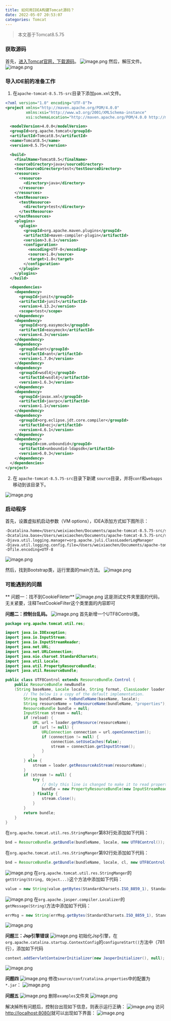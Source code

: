 ```yaml
---
title: 如何用IDEA构建Tomcat源码？
date: 2022-05-07 20:53:07
categories: Tomcat
---
```


> 本文基于Tomcat8.5.75

### 获取源码
首先，[进入Tomcat官网，下载源码](https://tomcat.apache.org/download-80.cgi?spm=a2c6h.12873639.0.0.4d642b881C9FTC&file=download-80.cgi)。
![image.png](https://cdn.nlark.com/yuque/0/2022/png/1008459/1644751817006-ee8459e4-f30d-4a96-9bc8-ad9b8d2d0342.png#clientId=u2dba5ab7-e5ec-4&crop=0&crop=0&crop=1&crop=1&from=paste&height=551&id=u7d0b0559&margin=%5Bobject%20Object%5D&name=image.png&originHeight=1102&originWidth=1342&originalType=binary&ratio=1&rotation=0&showTitle=false&size=186777&status=done&style=none&taskId=ud7cd1e6c-fd15-48a4-ad5e-ec5adbfb27b&title=&width=671)
然后，解压文件。
![image.png](https://cdn.nlark.com/yuque/0/2022/png/1008459/1644752365250-98695adc-a04a-49a1-93d3-15781e7812aa.png#clientId=u69e1d5b5-ba6b-4&crop=0&crop=0&crop=1&crop=1&from=paste&height=500&id=ua3a23b49&margin=%5Bobject%20Object%5D&name=image.png&originHeight=1000&originWidth=1884&originalType=binary&ratio=1&rotation=0&showTitle=false&size=326047&status=done&style=none&taskId=ud8ec4379-1702-44d2-bdf9-206a609d551&title=&width=942)

### 导入IDE前的准备工作

1. 在`apache-tomcat-8.5.75-src`目录下添加`pom.xml`文件。
```xml
<?xml version="1.0" encoding="UTF-8"?>
<project xmlns="http://maven.apache.org/POM/4.0.0"
         xmlns:xsi="http://www.w3.org/2001/XMLSchema-instance"
         xsi:schemaLocation="http://maven.apache.org/POM/4.0.0 http://maven.apache.org/xsd/maven-4.0.0.xsd">

  <modelVersion>4.0.0</modelVersion>
  <groupId>org.apache.tomcat</groupId>
  <artifactId>Tomcat8.5</artifactId>
  <name>Tomcat8.5</name>
  <version>8.5.75</version>

  <build>
    <finalName>Tomcat8.5</finalName>
    <sourceDirectory>java</sourceDirectory>
    <testSourceDirectory>test</testSourceDirectory>
    <resources>
      <resource>
        <directory>java</directory>
      </resource>
    </resources>
    <testResources>
      <testResource>
        <directory>test</directory>
      </testResource>
    </testResources>
    <plugins>
      <plugin>
        <groupId>org.apache.maven.plugins</groupId>
        <artifactId>maven-compiler-plugin</artifactId>
        <version>3.8.1</version>
        <configuration>
          <encoding>UTF-8</encoding>
          <source>1.8</source>
          <target>1.8</target>
        </configuration>
      </plugin>
    </plugins>
  </build>

  <dependencies>
    <dependency>
      <groupId>junit</groupId>
      <artifactId>junit</artifactId>
      <version>4.13.2</version>
      <scope>test</scope>
    </dependency>
    <dependency>
      <groupId>org.easymock</groupId>
      <artifactId>easymock</artifactId>
      <version>4.3</version>
    </dependency>
    <dependency>
      <groupId>ant</groupId>
      <artifactId>ant</artifactId>
      <version>1.7.0</version>
    </dependency>
    <dependency>
      <groupId>wsdl4j</groupId>
      <artifactId>wsdl4j</artifactId>
      <version>1.6.3</version>
    </dependency>
    <dependency>
      <groupId>javax.xml</groupId>
      <artifactId>jaxrpc</artifactId>
      <version>1.1</version>
    </dependency>
    <dependency>
      <groupId>org.eclipse.jdt.core.compiler</groupId>
      <artifactId>ecj</artifactId>
      <version>4.6.1</version>
    </dependency>
    <dependency>
      <groupId>com.unboundid</groupId>
      <artifactId>unboundid-ldapsdk</artifactId>
      <version>6.0.3</version>
    </dependency>
  </dependencies>
</project>
```

2. 在 `apache-tomcat-8.5.75-src`目录下新建 `source`目录，并将`conf`和`webapps`移动到该目录下。

![image.png](https://cdn.nlark.com/yuque/0/2022/png/1008459/1645362440672-9804d133-c59c-414a-845c-b1926b1072f7.png#clientId=u919e23c1-d19a-4&crop=0&crop=0&crop=1&crop=1&from=paste&height=488&id=u02529075&margin=%5Bobject%20Object%5D&name=image.png&originHeight=976&originWidth=1840&originalType=binary&ratio=1&rotation=0&showTitle=false&size=323813&status=done&style=none&taskId=u958af7e6-9c97-48f9-a551-7190f6f3e61&title=&width=920)
### 启动程序
首先，设置虚拟机启动参数（VM options），IDEA添加方式如下图所示：
```bash
-Dcatalina.home=/Users/weixiaochen/Documents/apache-tomcat-8.5.75-src/source
-Dcatalina.base=/Users/weixiaochen/Documents/apache-tomcat-8.5.75-src/source
-Djava.util.logging.manager=org.apache.juli.ClassLoaderLogManager
-Djava.util.logging.config.file=/Users/weixiaochen/Documents/apache-tomcat-8.5.75-src/source/conf/logging.properties
-Dfile.encoding=UTF-8
```
![image.png](https://cdn.nlark.com/yuque/0/2022/png/1008459/1645362685988-143b655a-5b23-4cf2-b96a-4f00c0a15758.png#clientId=u919e23c1-d19a-4&crop=0&crop=0&crop=1&crop=1&from=paste&height=791&id=yh0BB&margin=%5Bobject%20Object%5D&name=image.png&originHeight=1582&originWidth=2874&originalType=binary&ratio=1&rotation=0&showTitle=false&size=459976&status=done&style=none&taskId=u51f82ff7-af50-4882-9d47-055b6f30ccf&title=&width=1437)

然后，找到Bootstrap类，运行里面的main方法。
![image.png](https://cdn.nlark.com/yuque/0/2022/png/1008459/1644757219540-c43cc8fe-5ce7-4643-b0a1-ee6f3fa0e34a.png#clientId=u6ddd513e-43c6-4&crop=0&crop=0&crop=1&crop=1&from=paste&height=373&id=ufadbdc89&margin=%5Bobject%20Object%5D&name=image.png&originHeight=746&originWidth=1636&originalType=binary&ratio=1&rotation=0&showTitle=false&size=131855&status=done&style=none&taskId=ubf55ffe8-dc27-4b1d-9752-6962f07b082&title=&width=818)
### 可能遇到的问题
** 问题一：找不到CookieFileter**
![image.png](https://cdn.nlark.com/yuque/0/2022/png/1008459/1644753948317-a571b87e-57d4-4152-9b89-f46851341c76.png#clientId=u6ddd513e-43c6-4&crop=0&crop=0&crop=1&crop=1&from=paste&height=106&id=uda5119b3&margin=%5Bobject%20Object%5D&name=image.png&originHeight=212&originWidth=1686&originalType=binary&ratio=1&rotation=0&showTitle=false&size=44222&status=done&style=none&taskId=u7b308568-2d42-45e6-9d7e-1ac94eb0ce8&title=&width=843)
这是测试文件夹里面的代码，无关紧要，注释TestCookieFilter这个类里面的内容即可

**问题二：控制台乱码。**
![image.png](https://cdn.nlark.com/yuque/0/2022/png/1008459/1645363115136-8be105a9-a28b-48d6-89c6-cf65c36d64af.png#clientId=u919e23c1-d19a-4&crop=0&crop=0&crop=1&crop=1&from=paste&height=403&id=uaff608ff&margin=%5Bobject%20Object%5D&name=image.png&originHeight=806&originWidth=2440&originalType=binary&ratio=1&rotation=0&showTitle=false&size=303318&status=done&style=none&taskId=ue2d59da2-5090-4bc3-b68b-41dcbf40ae3&title=&width=1220)
首先新增一个UTF8Control类。
```java
package org.apache.tomcat.util.res;

import java.io.IOException;
import java.io.InputStream;
import java.io.InputStreamReader;
import java.net.URL;
import java.net.URLConnection;
import java.nio.charset.StandardCharsets;
import java.util.Locale;
import java.util.PropertyResourceBundle;
import java.util.ResourceBundle;

public class UTF8Control extends ResourceBundle.Control {
    public ResourceBundle newBundle
    (String baseName, Locale locale, String format, ClassLoader loader, boolean reload) throws IOException {
        // The below is a copy of the default implementation.
        String bundleName = toBundleName(baseName, locale);
        String resourceName = toResourceName(bundleName, "properties");
        ResourceBundle bundle = null;
        InputStream stream = null;
        if (reload) {
            URL url = loader.getResource(resourceName);
            if (url != null) {
                URLConnection connection = url.openConnection();
                if (connection != null) {
                    connection.setUseCaches(false);
                    stream = connection.getInputStream();
                }
            }
        } else {
            stream = loader.getResourceAsStream(resourceName);
        }
        if (stream != null) {
            try {
                // Only this line is changed to make it to read properties files as UTF-8.
                bundle = new PropertyResourceBundle(new InputStreamReader(stream, StandardCharsets.UTF_8));
            } finally {
                stream.close();
            }
        }
        return bundle;
    }
}

```
在`org.apache.tomcat.util.res.StringManger`第83行处添加如下代码：
```java
bnd = ResourceBundle.getBundle(bundleName, locale, new UTF8Control());
```
在`org.apache.tomcat.util.res.StringManger`第92行处添加如下代码：
```java
bnd = ResourceBundle.getBundle(bundleName, locale, cl, new UTF8Control());
```
![image.png](https://cdn.nlark.com/yuque/0/2022/png/1008459/1645363437900-75bd326d-309d-432f-a513-e91b98835ec8.png#clientId=u919e23c1-d19a-4&crop=0&crop=0&crop=1&crop=1&from=paste&height=419&id=ua4ce2621&margin=%5Bobject%20Object%5D&name=image.png&originHeight=838&originWidth=1958&originalType=binary&ratio=1&rotation=0&showTitle=false&size=205610&status=done&style=none&taskId=u4438bac5-6852-46c8-b093-4cae78c368b&title=&width=979)
在`org.apache.tomcat.util.res.StringManger`的`getString(String, Object...)`这个方法中添加如下代码：
```java
value = new String(value.getBytes(StandardCharsets.ISO_8859_1), StandardCharsets.UTF_8);
```
![image.png](https://cdn.nlark.com/yuque/0/2022/png/1008459/1645364176271-fecc200b-88ae-44a9-92f5-b1e50e0e7e34.png#clientId=u919e23c1-d19a-4&crop=0&crop=0&crop=1&crop=1&from=paste&height=287&id=u2ac12bc6&margin=%5Bobject%20Object%5D&name=image.png&originHeight=574&originWidth=1952&originalType=binary&ratio=1&rotation=0&showTitle=false&size=123847&status=done&style=none&taskId=u5c5ff6b9-8d7d-4d62-999c-6b6611d06b0&title=&width=976)
在`org.apache.jasper.compiler.Localizer`的`getMessage(String)`方法中添加如下代码：
```java
errMsg = new String(errMsg.getBytes(StandardCharsets.ISO_8859_1), StandardCharsets.UTF_8);
```
![image.png](https://cdn.nlark.com/yuque/0/2022/png/1008459/1645364282277-b4b3dc53-a1c0-4dad-9732-2b1d5323c41c.png#clientId=u919e23c1-d19a-4&crop=0&crop=0&crop=1&crop=1&from=paste&height=283&id=u02100ebe&margin=%5Bobject%20Object%5D&name=image.png&originHeight=566&originWidth=2100&originalType=binary&ratio=1&rotation=0&showTitle=false&size=116096&status=done&style=none&taskId=u51849bb5-16db-4b8f-809f-42a1ea218cf&title=&width=1050)

**问题三：Jsp引擎错误**
![image.png](https://cdn.nlark.com/yuque/0/2022/png/1008459/1645365343615-ec724c6f-e907-48d7-86b2-f0d645982a4b.png#clientId=u919e23c1-d19a-4&crop=0&crop=0&crop=1&crop=1&from=paste&height=510&id=ud3a0867a&margin=%5Bobject%20Object%5D&name=image.png&originHeight=1020&originWidth=1620&originalType=binary&ratio=1&rotation=0&showTitle=false&size=247940&status=done&style=none&taskId=ua55434ba-20a6-4a42-97b4-31774545fe1&title=&width=810)
初始化Jsp引擎，在`org.apache.catalina.startup.ContextConfig`的`configureStart()`方法中（781行），添加如下代码
```java
context.addServletContainerInitializer(new JasperInitializer(), null);
```
![image.png](https://cdn.nlark.com/yuque/0/2022/png/1008459/1645364530194-af873002-3532-4bfc-82ab-ca2b2b40bf57.png#clientId=u919e23c1-d19a-4&crop=0&crop=0&crop=1&crop=1&from=paste&height=386&id=u1abe1842&margin=%5Bobject%20Object%5D&name=image.png&originHeight=772&originWidth=1796&originalType=binary&ratio=1&rotation=0&showTitle=false&size=159340&status=done&style=none&taskId=u8fd76c56-8298-4821-ac5e-64819214bcc&title=&width=898)

**问题四**
![image.png](https://cdn.nlark.com/yuque/0/2022/png/1008459/1645365579610-4bea1be8-90aa-4f40-bf6a-0d11b5daaebb.png#clientId=u919e23c1-d19a-4&crop=0&crop=0&crop=1&crop=1&from=paste&height=225&id=u736054c7&margin=%5Bobject%20Object%5D&name=image.png&originHeight=450&originWidth=3164&originalType=binary&ratio=1&rotation=0&showTitle=false&size=283497&status=done&style=none&taskId=u9ee060fe-181f-4fcc-be52-505cb9369cf&title=&width=1582)
修改`source/conf/catalina.properties`中的配置为`*.jar`：
![image.png](https://cdn.nlark.com/yuque/0/2022/png/1008459/1645365673428-2701d938-ea12-4df5-8f1b-f07d600a8c9d.png#clientId=u919e23c1-d19a-4&crop=0&crop=0&crop=1&crop=1&from=paste&height=322&id=udc29f960&margin=%5Bobject%20Object%5D&name=image.png&originHeight=644&originWidth=1366&originalType=binary&ratio=1&rotation=0&showTitle=false&size=100660&status=done&style=none&taskId=u7b88024d-cf97-4e77-8cbf-6f7606665b2&title=&width=683)

**问题五**
![image.png](https://cdn.nlark.com/yuque/0/2022/png/1008459/1645365745722-3bcae734-c36e-44c3-8f3e-f5d62f8ff4fc.png#clientId=u919e23c1-d19a-4&crop=0&crop=0&crop=1&crop=1&from=paste&height=384&id=u944c3f1e&margin=%5Bobject%20Object%5D&name=image.png&originHeight=768&originWidth=3024&originalType=binary&ratio=1&rotation=0&showTitle=false&size=359866&status=done&style=none&taskId=u8a1adaf9-8c1b-4869-9db8-cb1761f2213&title=&width=1512)
删除`examples`文件夹
![image.png](https://cdn.nlark.com/yuque/0/2022/png/1008459/1645365782950-3e6a956d-f259-4d49-8c27-370c4f53bfe0.png#clientId=u919e23c1-d19a-4&crop=0&crop=0&crop=1&crop=1&from=paste&height=268&id=ud14ca0e4&margin=%5Bobject%20Object%5D&name=image.png&originHeight=536&originWidth=976&originalType=binary&ratio=1&rotation=0&showTitle=false&size=44722&status=done&style=none&taskId=udf64dd48-5f9b-4523-8a5d-bf6c32e9d1a&title=&width=488)

解决掉所有问题后，控制台出现如下信息，则表示运行正确：
![image.png](https://cdn.nlark.com/yuque/0/2022/png/1008459/1645365874214-637240fb-cd18-4aaa-8f12-dfe0ef053b80.png#clientId=u919e23c1-d19a-4&crop=0&crop=0&crop=1&crop=1&from=paste&height=808&id=u3c1ffdab&margin=%5Bobject%20Object%5D&name=image.png&originHeight=1616&originWidth=3618&originalType=binary&ratio=1&rotation=0&showTitle=false&size=906179&status=done&style=none&taskId=ua79063d0-d09c-4447-89d4-1c36349664c&title=&width=1809)
访问[http://localhost:8080/](http://localhost:8080/)就可以出现如下界面：
![image.png](https://cdn.nlark.com/yuque/0/2022/png/1008459/1644757334694-88cbfbdd-413c-452f-8737-d5fe45e9db16.png#clientId=u6ddd513e-43c6-4&crop=0&crop=0&crop=1&crop=1&from=paste&height=898&id=u070b8a2d&margin=%5Bobject%20Object%5D&name=image.png&originHeight=1796&originWidth=2010&originalType=binary&ratio=1&rotation=0&showTitle=false&size=681019&status=done&style=none&taskId=uc130a162-4ec9-403f-a062-f864b09fe3b&title=&width=1005)
